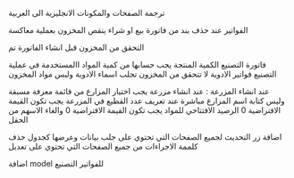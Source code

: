 ترجمة الصفحات والمكونات الانجليزية
الى العربية



الفواتير
عند حذف بند من فاتورة بيع او شراء ينقص المخزون بعملية معاكسة

التحقق من المخزون قبل انشاء الفاتورة
تم

فاتورة التصنيع الكمية المنتجة يجب حسابها من كمية المواد االمستخدمة في عملية التصنيع
فواتير الادوية لا تتحقق من المخزون
تجلب اسماء الادوية وليس مواد المخزون


 عند انشاء المزرعة :
عند انشاء مزرعة يجب اختيار المزارع من قائمة معرفة مسبقة وليس كتابة اسم المزارع مباشرة
عند تعريف عدد القطيع في المزرعة يجب تكون القيمة الافتراضية 0 
الرصيد الافتتاحي للمواد يجب تكون القيمة الافتراضية 0 والغاء الاسهم من الحقل


اضافة زر التحديث لجميع الصفحات التي تحتوي على جلب بيانات وعرضها كجدول
حذف كلممة الاجراءات من جميع الصفحات التي تحتوي على تعديل 

اضافة model للفواتير التصنيع


